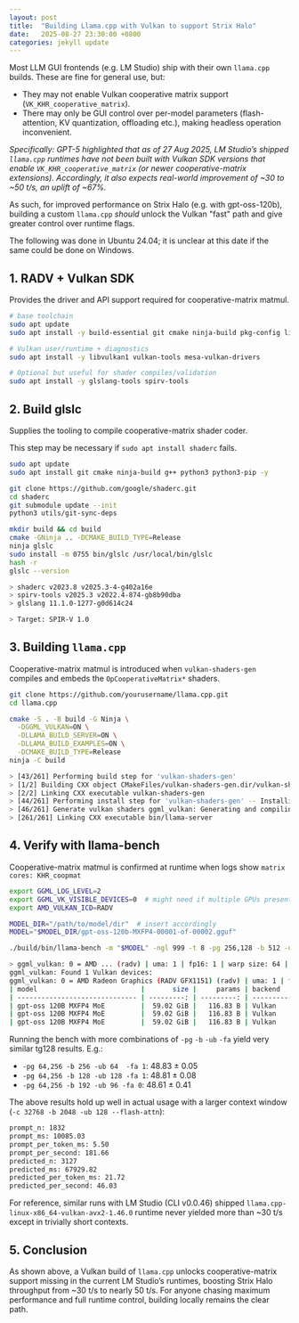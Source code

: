 ```yaml
---
layout: post
title:  "Building Llama.cpp with Vulkan to support Strix Halo"
date:   2025-08-27 23:30:00 +0800
categories: jekyll update
---
```


Most LLM GUI frontends (e.g. LM Studio) ship with their own `llama.cpp` builds. These are fine for general use, but:

- They may not enable Vulkan cooperative matrix support (`VK_KHR_cooperative_matrix`).
- There may only be GUI control over per-model parameters (flash-attention, KV quantization, offloading etc.), making headless operation inconvenient.

*Specifically: GPT-5 highlighted that as of 27 Aug 2025, LM Studio’s shipped `llama.cpp` runtimes have not been built with Vulkan SDK versions that enable `VK_KHR_cooperative_matrix` (or newer cooperative-matrix extensions). Accordingly, it also expects real-world improvement of ~30 to ~50 t/s, an uplift of ~67%.*

As such, for improved performance on Strix Halo (e.g. with gpt-oss-120b), building a custom `llama.cpp` *should* unlock the Vulkan "fast" path and give greater control over runtime flags.

The following was done in Ubuntu 24.04; it is unclear at this date if the same could be done on Windows.

## 1. RADV + Vulkan SDK

Provides the driver and API support required for cooperative-matrix matmul.

```bash
# base toolchain
sudo apt update
sudo apt install -y build-essential git cmake ninja-build pkg-config libcurl4-openssl-dev

# Vulkan user/runtime + diagnostics
sudo apt install -y libvulkan1 vulkan-tools mesa-vulkan-drivers

# Optional but useful for shader compiles/validation
sudo apt install -y glslang-tools spirv-tools
```

## 2. Build glslc

Supplies the tooling to compile cooperative-matrix shader coder.

This step may be necessary if `sudo apt install shaderc` fails.

```bash
sudo apt update
sudo apt install git cmake ninja-build g++ python3 python3-pip -y

git clone https://github.com/google/shaderc.git
cd shaderc
git submodule update --init
python3 utils/git-sync-deps

mkdir build && cd build
cmake -GNinja .. -DCMAKE_BUILD_TYPE=Release
ninja glslc
sudo install -m 0755 bin/glslc /usr/local/bin/glslc
hash -r
glslc --version

> shaderc v2023.8 v2025.3-4-g402a16e
> spirv-tools v2025.3 v2022.4-874-gb8b90dba
> glslang 11.1.0-1277-g0d614c24

> Target: SPIR-V 1.0
```

## 3. Building `llama.cpp`

Cooperative-matrix matmul is introduced when `vulkan-shaders-gen` compiles and embeds the `OpCooperativeMatrix*` shaders.

```bash
git clone https://github.com/yourusername/llama.cpp.git
cd llama.cpp

cmake -S . -B build -G Ninja \
  -DGGML_VULKAN=ON \
  -DLLAMA_BUILD_SERVER=ON \
  -DLLAMA_BUILD_EXAMPLES=ON \
  -DCMAKE_BUILD_TYPE=Release
ninja -C build

> [43/261] Performing build step for 'vulkan-shaders-gen'
> [1/2] Building CXX object CMakeFiles/vulkan-shaders-gen.dir/vulkan-shaders-gen.cpp.o
> [2/2] Linking CXX executable vulkan-shaders-gen
> [44/261] Performing install step for 'vulkan-shaders-gen' -- Installing: ...
> [46/261] Generate vulkan shaders ggml_vulkan: Generating and compiling shaders to SPIR-V
> [261/261] Linking CXX executable bin/llama-server
```

## 4. Verify with llama-bench

Cooperative-matrix matmul is confirmed at runtime when logs show `matrix cores: KHR_coopmat`

```bash
export GGML_LOG_LEVEL=2
export GGML_VK_VISIBLE_DEVICES=0  # might need if multiple GPUs present
export AMD_VULKAN_ICD=RADV

MODEL_DIR="/path/to/model/dir"  # insert accordingly
MODEL="$MODEL_DIR/gpt-oss-120b-MXFP4-00001-of-00002.gguf"

./build/bin/llama-bench -m "$MODEL" -ngl 999 -t 8 -pg 256,128 -b 512 -ub 256 -fa 1

> ggml_vulkan: 0 = AMD ... (radv) | uma: 1 | fp16: 1 | warp size: 64 | matrix cores: KHR_coopmat
ggml_vulkan: Found 1 Vulkan devices:
ggml_vulkan: 0 = AMD Radeon Graphics (RADV GFX1151) (radv) | uma: 1 | fp16: 1 | bf16: 0 | warp size: 64 | shared memory: 65536 | int dot: 1 | matrix cores: KHR_coopmat
| model                          |       size |     params | backend    | ngl | threads | n_batch | n_ubatch | fa |            test |                  t/s |
| ------------------------------ | ---------: | ---------: | ---------- | --: | ------: | ------: | -------: | -: | --------------: | -------------------: |
| gpt-oss 120B MXFP4 MoE         |  59.02 GiB |   116.83 B | Vulkan     | 999 |       8 |     512 |      256 |  1 |           pp512 |       339.22 ± 14.16 |
| gpt-oss 120B MXFP4 MoE         |  59.02 GiB |   116.83 B | Vulkan     | 999 |       8 |     512 |      256 |  1 |           tg128 |         48.88 ± 0.05 |
| gpt-oss 120B MXFP4 MoE         |  59.02 GiB |   116.83 B | Vulkan     | 999 |       8 |     512 |      256 |  1 |     pp256+tg128 |        111.92 ± 0.24 |
```

Running the bench with more combinations of `-pg` `-b` `-ub` `-fa` yield very similar tg128 results. E.g.:

- `-pg 64,256 -b 256 -ub 64  -fa 1`: 48.83 ± 0.05
- `-pg 64,256 -b 128 -ub 128 -fa 1`: 48.81 ± 0.08
- `-pg 64,256 -b 192 -ub 96 -fa 0`: 48.61 ± 0.41

The above results hold up well in actual usage with a larger context window (`-c 32768 -b 2048 -ub 128 --flash-attn`):

```bash
prompt_n: 1832
prompt_ms: 10085.03
prompt_per_token_ms: 5.50
prompt_per_second: 181.66
predicted_n: 3127
predicted_ms: 67929.82
predicted_per_token_ms: 21.72
predicted_per_second: 46.03
```

For reference, similar runs with LM Studio (CLI v0.0.46) shipped `llama.cpp-linux-x86_64-vulkan-avx2-1.46.0` runtime never yielded more than ~30 t/s except in trivially short contexts.

## 5. Conclusion

As shown above, a Vulkan build of `llama.cpp` unlocks cooperative-matrix support missing in the current LM Studio’s runtimes, boosting Strix Halo throughput from ~30 t/s to nearly 50 t/s. For anyone chasing maximum performance and full runtime control, building locally remains the clear path.
